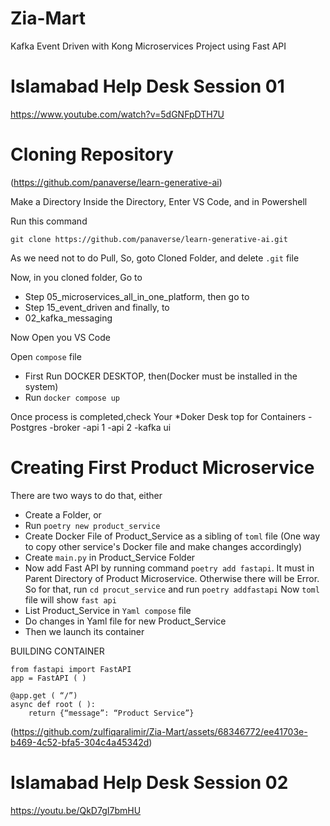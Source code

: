 # Zia-Mart
Kafka Event Driven with Kong Microservices Project using Fast API

# Islamabad Help Desk Session 01
https://www.youtube.com/watch?v=5dGNFpDTH7U

# Cloning Repository
(https://github.com/panaverse/learn-generative-ai)

Make a Directory
Inside the Directory, Enter VS Code, and in Powershell 

Run this command

```
git clone https://github.com/panaverse/learn-generative-ai.git
```
As we need not to do Pull, So, goto Cloned Folder, and delete ``` .git ``` file

Now, in you cloned folder, Go to

* Step 05_microservices_all_in_one_platform, then go to
* Step 15_event_driven and finally, to
* 02_kafka_messaging

Now Open you VS Code

Open ```compose``` file

* First Run DOCKER DESKTOP, then(Docker must be installed in the system)
* Run ```docker compose up```

Once process is completed,check Your 
*Doker Desk top for Containers
-Postgres
-broker
-api 1
-api 2
-kafka ui

# Creating First Product Microservice

There are two ways to do that, either

* Create a Folder, or
* Run ```poetry new product_service```
* Create Docker File of Product_Service as a sibling of ```toml``` file (One way to copy other service's Docker file and make changes accordingly)
* Create ```main.py``` in Product_Service Folder
* Now add Fast API by running command ```poetry add fastapi```. It must in Parent Directory of Product Microservice. Otherwise there will be Error. So for that, run ```cd procut_service``` and run  ```poetry addfastapi``` Now ```toml``` file will show ```fast api```
* List Product_Service in ```Yaml compose``` file
* Do changes in Yaml file for new Product_Service
* Then we launch its container

BUILDING CONTAINER
```
from fastapi import FastAPI
app = FastAPI ( )

@app.get ( “/”)
async def root ( ):
	return {“message”: “Product Service”}
```

(https://github.com/zulfiqaralimir/Zia-Mart/assets/68346772/ee41703e-b469-4c52-bfa5-304c4a45342d)


# Islamabad Help Desk Session 02
https://youtu.be/QkD7gI7bmHU

